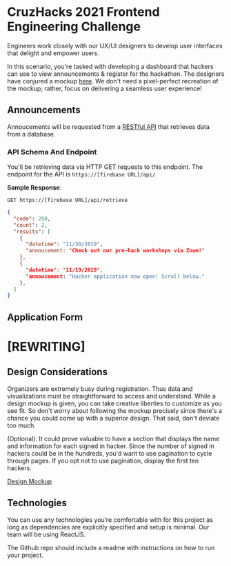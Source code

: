# CruzHacks 2021 Frontend Engineering Challenge

Engineers work closely with our UX/UI designers to develop user interfaces that delight and empower users. 


In this scenario, you're tasked with developing a dashboard that hackers can use to view announcements & register for the hackathon. The designers have conjured a mockup [here](https://www.figma.com/file/pxkqgNnVvLCZrvBP6no7Jr/Cruzhacks-Frontend-Challenge?node-id=0%3A1).
We don't need a pixel-perfect recreation of the mockup; rather, focus on delivering a seamless user experience!


## Announcements 
Annoucements will be requested from a [RESTful API](https://www.codecademy.com/articles/what-is-rest) that retrieves data from a database. 


### API Schema And Endpoint

You'll be retrieving data via HTTP GET requests to this endpoint. The endpoint for the API is `https://[firebase URL]/api/`

**Sample Response**:

`GET https://[firebase URL]/api/retrieve`

```json
{
  "code": 200,
  "count": 2,
  "results": [
    {
      "datetime": "11/30/2019",
      "annoucement: "Check out our pre-hack workshops via Zoom!"
    },
    {
      "datetime": "11/19/2019",
      "annoucement: "Hacker application now open! Scroll below."
    },
  ]
}
```

## Application Form

# [REWRITING]




## Design Considerations

Organizers are extremely busy during registration. Thus data and visualizations must be straightforward to access and understand.
While a design mockup is given, you can take creative liberties to customize as you see fit. So don't worry about following the mockup precisely since there's a chance you could come up with a superior design. That said, don't deviate too much.

(Optional): It could prove valuable to have a section that displays the name and information for each signed in hacker. Since the number of signed in hackers could be in the hundreds, you'd want to use pagination to cycle through pages. If you opt not to use pagination, display the first ten hackers.

[Design Mockup](./Front-End-Challenge-Mockup.png)

## Technologies

You can use any technologies you’re comfortable with for this project as long as dependencies are explicitly specified and setup is minimal. Our team will be using ReactJS.

The Github repo should include a readme with instructions on how to run your project.

